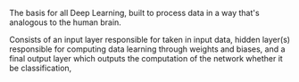 The basis for all Deep Learning, built to process data in a way that's analogous to the human brain.

Consists of an input layer responsible for taken in input data, hidden layer(s) responsible for computing data learning through weights and biases, and a final output layer which outputs the computation of the network whether it be classification, 